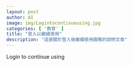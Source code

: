 ```yaml
---
layout: post
author: AI
image: img/Logintocontinueusing.jpg
categories: [ '教育' ]
title: "登入以繼續使用"
description: "這是關於登入後繼續使用服務的說明文章"
---
```

Login to continue using